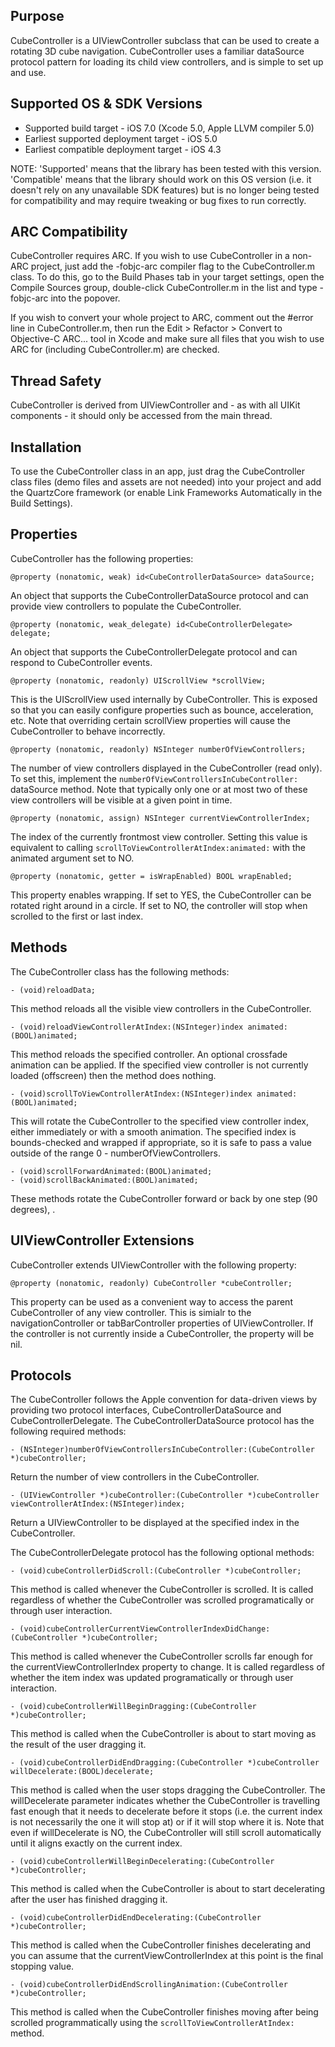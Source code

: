 Purpose
--------------

CubeController is a UIViewController subclass that can be used to create a rotating 3D cube navigation. CubeController uses a familiar dataSource protocol pattern for loading its child view controllers, and is simple to set up and use.


Supported OS & SDK Versions
-----------------------------

* Supported build target - iOS 7.0 (Xcode 5.0, Apple LLVM compiler 5.0)
* Earliest supported deployment target - iOS 5.0
* Earliest compatible deployment target - iOS 4.3

NOTE: 'Supported' means that the library has been tested with this version. 'Compatible' means that the library should work on this OS version (i.e. it doesn't rely on any unavailable SDK features) but is no longer being tested for compatibility and may require tweaking or bug fixes to run correctly.


ARC Compatibility
------------------

CubeController requires ARC. If you wish to use CubeController in a non-ARC project, just add the -fobjc-arc compiler flag to the CubeController.m class. To do this, go to the Build Phases tab in your target settings, open the Compile Sources group, double-click CubeController.m in the list and type -fobjc-arc into the popover.

If you wish to convert your whole project to ARC, comment out the #error line in CubeController.m, then run the Edit > Refactor > Convert to Objective-C ARC... tool in Xcode and make sure all files that you wish to use ARC for (including CubeController.m) are checked.


Thread Safety
--------------

CubeController is derived from UIViewController and - as with all UIKit components - it should only be accessed from the main thread.


Installation
--------------

To use the CubeController class in an app, just drag the CubeController class files (demo files and assets are not needed) into your project and add the QuartzCore framework (or enable Link Frameworks Automatically in the Build Settings).


Properties
--------------

CubeController has the following properties:

    @property (nonatomic, weak) id<CubeControllerDataSource> dataSource;

An object that supports the CubeControllerDataSource protocol and can provide view controllers to populate the CubeController.

    @property (nonatomic, weak_delegate) id<CubeControllerDelegate> delegate;

An object that supports the CubeControllerDelegate protocol and can respond to CubeController events.

    @property (nonatomic, readonly) UIScrollView *scrollView;
    
This is the UIScrollView used internally by CubeController. This is exposed so that you can easily configure properties such as bounce, acceleration, etc. Note that overriding certain scrollView properties will cause the CubeController to behave incorrectly.

    @property (nonatomic, readonly) NSInteger numberOfViewControllers;

The number of view controllers displayed in the CubeController (read only). To set this, implement the `numberOfViewControllersInCubeController:` dataSource method. Note that typically only one or at most two of these view controllers will be visible at a given point in time.

    @property (nonatomic, assign) NSInteger currentViewControllerIndex;
    
The index of the currently frontmost view controller. Setting this value is equivalent to calling `scrollToViewControllerAtIndex:animated:` with the animated argument set to NO.

    @property (nonatomic, getter = isWrapEnabled) BOOL wrapEnabled;
    
This property enables wrapping. If set to YES, the CubeController can be rotated right around in a circle. If set to NO, the controller will stop when scrolled to the first or last index.


Methods
--------------

The CubeController class has the following methods:

    - (void)reloadData;
    
This method reloads all the visible view controllers in the CubeController.

    - (void)reloadViewControllerAtIndex:(NSInteger)index animated:(BOOL)animated;

This method reloads the specified controller. An optional crossfade animation can be applied. If the specified view controller is not currently loaded (offscreen) then the method does nothing.

    - (void)scrollToViewControllerAtIndex:(NSInteger)index animated:(BOOL)animated;
    
This will rotate the CubeController to the specified view controller index, either immediately or with a smooth animation. The specified index is bounds-checked and wrapped if appropriate, so it is safe to pass a value outside of the range 0 - numberOfViewControllers.

    - (void)scrollForwardAnimated:(BOOL)animated;
    - (void)scrollBackAnimated:(BOOL)animated;
    
These methods rotate the CubeController forward or back by one step (90 degrees), .


UIViewController Extensions
-------------------------------

CubeController extends UIViewController with the following property:

    @property (nonatomic, readonly) CubeController *cubeController;

This property can be used as a convenient way to access the parent CubeController of any view controller. This is simialr to the navigationController or tabBarController properties of UIViewController. If the controller is not currently inside a CubeController, the property will be nil.


Protocols
---------------

The CubeController follows the Apple convention for data-driven views by providing two protocol interfaces, CubeControllerDataSource and CubeControllerDelegate. The CubeControllerDataSource protocol has the following required methods:

    - (NSInteger)numberOfViewControllersInCubeController:(CubeController *)cubeController;
    
Return the number of view controllers in the CubeController.
    
    - (UIViewController *)cubeController:(CubeController *)cubeController viewControllerAtIndex:(NSInteger)index;

Return a UIViewController to be displayed at the specified index in the CubeController.

The CubeControllerDelegate protocol has the following optional methods:

    - (void)cubeControllerDidScroll:(CubeController *)cubeController;
    
This method is called whenever the CubeController is scrolled. It is called regardless of whether the CubeController was scrolled programatically or through user interaction.
    
    - (void)cubeControllerCurrentViewControllerIndexDidChange:(CubeController *)cubeController;
    
This method is called whenever the CubeController scrolls far enough for the currentViewControllerIndex property to change. It is called regardless of whether the item index was updated programatically or through user interaction.
    
    - (void)cubeControllerWillBeginDragging:(CubeController *)cubeController;
    
This method is called when the CubeController is about to start moving as the result of the user dragging it.
    
    - (void)cubeControllerDidEndDragging:(CubeController *)cubeController willDecelerate:(BOOL)decelerate;
    
This method is called when the user stops dragging the CubeController. The willDecelerate parameter indicates whether the CubeController is travelling fast enough that it needs to decelerate before it stops (i.e. the current index is not necessarily the one it will stop at) or if it will stop where it is. Note that even if willDecelerate is NO, the CubeController will still scroll automatically until it aligns exactly on the current index.
    
    - (void)cubeControllerWillBeginDecelerating:(CubeController *)cubeController;
    
This method is called when the CubeController is about to start decelerating after the user has finished dragging it.
    
    - (void)cubeControllerDidEndDecelerating:(CubeController *)cubeController;
    
This method is called when the CubeController finishes decelerating and you can assume that the currentViewControllerIndex at this point is the final stopping value.

    - (void)cubeControllerDidEndScrollingAnimation:(CubeController *)cubeController;

This method is called when the CubeController finishes moving after being scrolled programmatically using the `scrollToViewControllerAtIndex:` method.